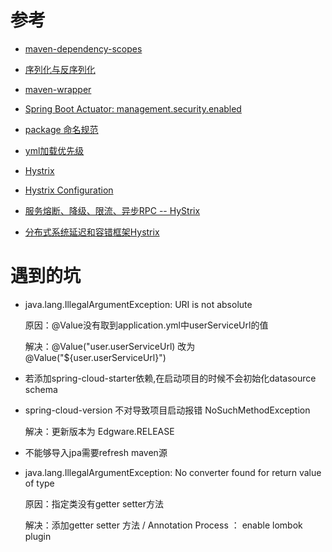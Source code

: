 # 参考

- [maven-dependency-scopes](http://www.baeldung.com/maven-dependency-scopes)

- [序列化与反序列化](https://www.jianshu.com/p/5a85011de960)

- [maven-wrapper](http://www.baeldung.com/maven-wrapper)

- [Spring Boot Actuator: management.security.enabled](https://docs.spring.io/spring-boot/docs/1.2.0.M1/reference/html/production-ready-monitoring.html)
- [package 命名规范](https://blog.csdn.net/kongjiea/article/details/45365753)

- [yml加载优先级](https://cloud.tencent.com/developer/article/1085852)

- [Hystrix](https://blog.csdn.net/heyutao007/article/details/51006694)

- [Hystrix Configuration](https://github.com/Netflix/Hystrix/wiki/Configuration)

- [服务熔断、降级、限流、异步RPC -- HyStrix](https://blog.csdn.net/chunlongyu/article/details/53259014)

- [分布式系统延迟和容错框架Hystrix](https://blog.csdn.net/fight4gold/article/details/51252217)
# 遇到的坑

- java.lang.IllegalArgumentException: URI is not absolute 

    原因：@Value没有取到application.yml中userServiceUrl的值
    
    解决：@Value("user.userServiceUrl) 改为 @Value("${user.userServiceUrl}") 

- 若添加spring-cloud-starter依赖,在启动项目的时候不会初始化datasource schema 

- spring-cloud-version 不对导致项目启动报错 NoSuchMethodException 
    
   解决：更新版本为 Edgware.RELEASE

- 不能够导入jpa需要refresh maven源 

- java.lang.IllegalArgumentException: No converter found for return value of type 

    原因：指定类没有getter setter方法
    
    解决：添加getter setter 方法 / Annotation Process ： enable lombok plugin 




